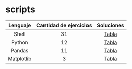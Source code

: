# scripts

| Lenguaje | Cantidad de ejercicios | Soluciones |
| :---: | :---: | :---: |
| Shell | 31 | [Tabla](bash/information.md) |
| Python | 12 | [Tabla](python/information.md) |
| Pandas | 11 | [Tabla](pandas/information.md) |
| Matplotlib | 3 | [Tabla](matplotlib/information.md) |
